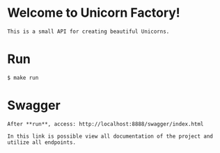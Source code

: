 # Welcome to Unicorn Factory!

    This is a small API for creating beautiful Unicorns.

# Run

    $ make run

# Swagger

    After **run**, access: http://localhost:8888/swagger/index.html

    In this link is possible view all documentation of the project and utilize all endpoints.